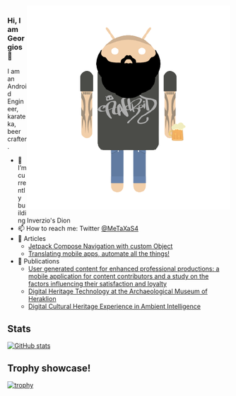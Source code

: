 <img align="right" src="avatar..png" alt="Droidify old version of me" width=460px height=460px/>

### Hi, I am Georgios 👋

I am an Android Engineer, karateka, beer crafter.

<!-- 🔭 I’m currently working at [@withplum](https://withplum.com/) -->
- 🌱 I’m currently building Inverzio's Dion
- 📫 How to reach me: Twitter [@MeTaXaS4](https://twitter.com/MeTaXaS4)
- 📰 Articles
  - [Jetpack Compose Navigation with custom Object](https://medium.com/@metaxas4/jetpack-compose-navigation-with-custom-object-3f9f06c0f69)
  - [Translating mobile apps, automate all the things!](https://medium.com/plum-engineering/translating-mobile-apps-automate-all-the-things-b76bb539b3)
- 📰 Publications
  - [User generated content for enhanced professional productions: a mobile application for content contributors and a study on the factors influencing their satisfaction and loyalty](https://www.researchgate.net/publication/354107491_User_generated_content_for_enhanced_professional_productions_a_mobile_application_for_content_contributors_and_a_study_on_the_factors_influencing_their_satisfaction_and_loyalty)
  - [Digital Heritage Technology at the Archaeological Museum of Heraklion
](https://www.researchgate.net/publication/325598092_Digital_Heritage_Technology_at_the_Archaeological_Museum_of_Heraklion)
  - [Digital Cultural Heritage Experience in Ambient Intelligence](https://www.researchgate.net/publication/316480235_Digital_Cultural_Heritage_Experience_in_Ambient_Intelligence)

## Stats

[![GitHub stats](https://github-readme-stats.vercel.app/api?username=gmetaxakis&show_icons=true&count_private=true)](https://github.com/anuraghazra/github-readme-stats)


## Trophy showcase!

[![trophy](https://github-profile-trophy.vercel.app/?username=gmetaxakis&theme=onedark&margin-w=15&margin-h=15)](https://github.com/ryo-ma/github-profile-trophy)

<!--
**GMetaxakis/gmetaxakis** is a ✨ _special_ ✨ repository because its `README.md` (this file) appears on your GitHub profile.

Here are some ideas to get you started:

- 🔭 I’m currently working on ...
- 🌱 I’m currently learning ...
- 👯 I’m looking to collaborate on ...
- 🤔 I’m looking for help with ...
- 💬 Ask me about ...
- 📫 How to reach me: ...
- 😄 Pronouns: ...
- ⚡ Fun fact: ...
-->
